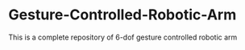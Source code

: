 # Gesture-Controlled-Robotic-Arm
This is a  complete repository of 6-dof gesture controlled robotic arm
